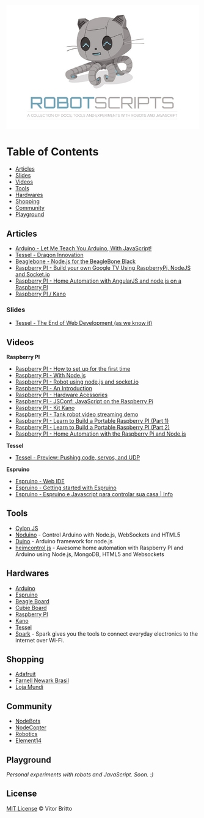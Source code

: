 ![RobotScripts Logo](src/robotscripts.jpg "RobotScripts")

# Table of Contents

* [Articles](#articles)
* [Slides](#slides)
* [Videos](#videos)
* [Tools](#tools)
* [Hardwares](#hardwares)
* [Shopping](#shopping)
* [Community](#community)
* [Playground](#playground)


## Articles
* [Arduino - Let Me Teach You Arduino, With JavaScript!](http://lostechies.com/derickbailey/2013/07/30/let-me-teach-you-arduino-with-javascript/)
* [Tessel - Dragon Innovation](http://www.dragoninnovation.com/projects/22-tessel)
* [Beaglebone - Node.js for the BeagleBone Black](http://www.armhf.com/index.php/node-js-for-the-beaglebone-black/)
* [Raspberry PI - Build your own Google TV Using RaspberryPi, NodeJS and Socket.io](http://blog.donaldderek.com/2013/06/build-your-own-google-tv-using-raspberrypi-nodejs-and-socket-io/)
* [Raspberry PI - Home Automation with AngularJS and node.js on a Raspberry PI](https://blog.codecentric.de/en/2013/03/home-automation-with-angularjs-and-node-js-on-a-raspberry-pi/)
* [Raspberry PI / Kano](http://tecnoblog.net/145452/financie-isso-kit-kano/)

### Slides
* [Tessel - The End of Web Development (as we know it)](http://www.slideshare.net/TechnicalMachine/tessel-the-end-of-web-development-as-we-know-it)

## Videos

**Raspberry PI**

* [Raspberry PI - How to set up for the first time](http://www.youtube.com/watch?v=lG7BeR19YHc)
* [Raspberry PI - With Node.js](http://www.youtube.com/watch?v=J6g53Hm0rq4)
* [Raspberry PI - Robot using node.js and socket.io](http://www.youtube.com/watch?v=SWSpRyCDfZE)
* [Raspberry PI - An Introduction](http://www.youtube.com/watch?v=Jj4pjfU_-jo)
* [Raspberry PI - Hardware Acessories](http://www.youtube.com/watch?v=nqPfo4sZDks)
* [Raspberry PI - JSConf: JavaScript on the Raspberry Pi](http://www.youtube.com/watch?v=NBZCZ57mTUc)
* [Raspberry PI - Kit Kano](http://www.youtube.com/watch?v=iNc6NRX2JG4)
* [Raspberry PI - Tank robot video streaming demo](http://www.youtube.com/watch?v=l1RJf-XwoIE)
* [Raspberry PI - Learn to Build a Portable Raspberry PI (Part 1)](http://www.youtube.com/watch?v=dUZjzQuTNX4)
* [Raspberry PI - Learn to Build a Portable Raspberry PI (Part 2)](http://www.youtube.com/watch?v=7DVyHE8MJLY)
* [Raspberry PI - Home Automation with the Raspberry Pi and Node.js](http://www.youtube.com/watch?v=SEAQVXHSwg4)

**Tessel**

* [Tessel - Preview: Pushing code, servos, and UDP](https://www.youtube.com/watch?v=XCwKzipBIaA)

**Espruino**

* [Espruino - Web IDE](https://www.youtube.com/watch?v=r97MukzhBss)
* [Espruino - Getting started with Espruino](https://www.youtube.com/watch?v=j1TsCmDhFtk#t=59)
* [Espruino - Espruino e Javascript para controlar sua casa | Info](http://info.abril.com.br/noticias/blogs/zonalivre/hardware/espruino-quer-usar-javascript-para-controlar-sua-casa/)

## Tools
* [Cylon JS](http://cylonjs.com/)
* [Noduino](http://semu.github.io/noduino/) - Control Arduino with Node.js, WebSockets and HTML5
* [Duino](https://github.com/ecto/duino) - Arduino framework for node.js
* [heimcontrol.js](http://ni-c.github.io/heimcontrol.js/) - Awesome home automation with Raspberry PI and Arduino using Node.js, MongoDB, HTML5 and Websockets

## Hardwares
* [Arduino](http://www.arduino.cc/)
* [Espruino](http://www.espruino.com/)
* [Beagle Board](http://beagleboard.org/)
* [Cubie Board](http://www.cubieboard.com.br/)
* [Raspberry PI](http://www.raspberrypi.org/)
* [Kano](http://www.kickstarter.com/projects/alexklein/kano-a-computer-anyone-can-make)
* [Tessel](http://tessel.io/)
* [Spark](https://www.spark.io/) - Spark gives you the tools to connect everyday electronics to the internet over Wi-Fi.

## Shopping
* [Adafruit](http://www.adafruit.com/)
* [Farnell Newark Brasil](http://www.farnellnewark.com.br/)
* [Loja Mundi](http://www.lojamundi.com.br/embarcado-raspberry-cubieboard-beagleboneblack.html)

## Community
* [NodeBots](http://nodebots.io/)
* [NodeCopter](http://nodecopter.com/)
* [Robotics](http://robotics.stackexchange.com/)
* [Element14](http://www.element14.com/community/welcome)

## Playground

_Personal experiments with robots and JavaScript. Soon. :)_


## License

[MIT License](http://vitorbritto.mit-license.org/) © Vitor Britto

